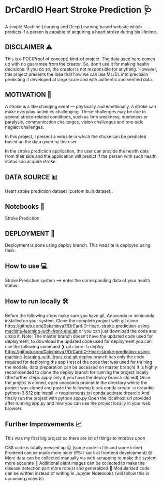 # DrCardIO Heart Stroke Prediction 🩺


A simple Machine Learning and Deep Learning based website which predicts if a person is capable of acquiring a heart stroke during his lifetime.

## DISCLAIMER ⚠️

This is a POC(Proof of concept) kind-of project. The data used here comes up with no guarantee from the creator. So, don't use it for making health decisions. If you do so, the creator is not responsible for anything. However, this project presents the idea that how we can use ML/DL into precision predicting if developed at large scale and with authentic and verified data.

## MOTIVATION 💪
A stroke is a life-changing event — physically and emotionally. A stroke can make everyday activities challenging. These challenges may be due to several stroke-related conditions, such as limb weakness, numbness or paralysis, communication challenges, vision challenges and one-side neglect challenges.

In this project, I present a website in which the stroke can be predicted based on the data given by the user.

In the stroke prediction application, the user can provide the health data from their side and the application will predict if the person with such health status can acquire stroke.



## DATA SOURCE 📊
Heart stroke prediction dataset (custom built dataset).

## Notebooks 📓
Stroke Prediction.


## DEPLOYMENT 🚀
Deployment is done using deploy branch.
This website is deployed using flask.

## How to use 💻
Stroke Prediction system ==> enter the corresponding data of your health status.

## How to run locally 🛠️
Before the following steps make sure you have git, Anaconda or miniconda installed on your system.
Clone the complete project with git clone https://github.com/Dakshinya7/DrCardIO-Heart-stroke-prediction-using-machine-learning-with-front-end.git or you can just download the code and unzip it.
Note: The master branch doesn't have the updated code used for deployment, to download the updated code used for deployment you can use the following command
❯ git clone -b deploy https://github.com/Dakshinya7/DrCardIO-Heart-stroke-prediction-using-machine-learning-with-front-end.git
deploy branch has only the code required for deploying the app (rest of the code that was used for training the models, data preparation can be accessed on master branch)
It is highly recommended to clone the deploy branch for running the project locally (the further steps apply only if you have the deploy branch cloned)
Once the project is cloned, open anaconda prompt in the directory where the project was cloned and paste the following block
         conda create -n drcardio python=3.6.12
         pip install -r requirements.txt
         conda activate drcardio
And finally run the project with
         python app.py
Open the localhost url provided after running app.py and now you can use the project locally in your web browser.


## Further Improvements 📈
This was my first big project so there are lot of things to improve upon

CSS code is totally messed up 😔 (some code in file and some inline)
Frontend can be made more nicer (PS: I suck at frontend development) 😢
More data can be collected manually via web scrapping to make the system more accurate 🧐
Additional plant images can be collected to make the disease detection part more robust and generalized 🤕
Modularized code can be written instead of writing in Jupyter Notebooks (will follow this in upcoming projects)
